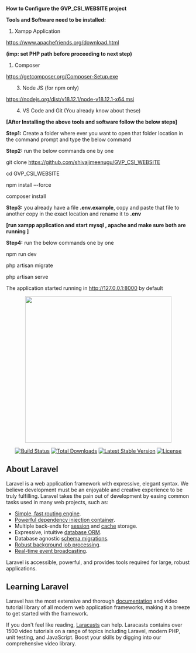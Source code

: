 
**How to Configure the GVP\_CSI\_WEBSITE project**

**Tools and Software need to be installed:**

1. Xampp Application 

<https://www.apachefriends.org/download.html>

**(imp: set PHP path before proceeding to next step)**

1. Composer

<https://getcomposer.org/Composer-Setup.exe>

`    `3. Node JS (for npm only)

[https://nodejs.org/dist/v18.12.1/node-v18.12.1-x64.msi	](https://nodejs.org/dist/v18.12.1/node-v18.12.1-x64.msi)



`    `4. VS Code and Git (You already know about these)

**[After Installing the above tools and software follow the below steps]**

**Step1:** Create a folder where ever you want to open that folder location in the command prompt and type the below command

**Step2:**  run the below commands one by one

git clone <https://github.com/shivajimeenugu/GVP_CSI_WEBSITE>

cd GVP\_CSI\_WEBSITE

npm install –-force

composer install

**Step3:**  you already have a file **.env.example**, copy and paste that file to another copy in the exact location and rename it to **.env** 

**[run xampp application and start mysql , apache and make sure both are running  ]**

**Step4:**  run the below commands one by one

npm run dev

php artisan migrate

php artisan serve

The application started running in <http://127.0.0.1:8000> by default







<p align="center"><a href="https://laravel.com" target="_blank"><img src="https://raw.githubusercontent.com/laravel/art/master/logo-lockup/5%20SVG/2%20CMYK/1%20Full%20Color/laravel-logolockup-cmyk-red.svg" width="400"></a></p>

<p align="center">
<a href="https://travis-ci.org/laravel/framework"><img src="https://travis-ci.org/laravel/framework.svg" alt="Build Status"></a>
<a href="https://packagist.org/packages/laravel/framework"><img src="https://img.shields.io/packagist/dt/laravel/framework" alt="Total Downloads"></a>
<a href="https://packagist.org/packages/laravel/framework"><img src="https://img.shields.io/packagist/v/laravel/framework" alt="Latest Stable Version"></a>
<a href="https://packagist.org/packages/laravel/framework"><img src="https://img.shields.io/packagist/l/laravel/framework" alt="License"></a>
</p>

## About Laravel

Laravel is a web application framework with expressive, elegant syntax. We believe development must be an enjoyable and creative experience to be truly fulfilling. Laravel takes the pain out of development by easing common tasks used in many web projects, such as:

- [Simple, fast routing engine](https://laravel.com/docs/routing).
- [Powerful dependency injection container](https://laravel.com/docs/container).
- Multiple back-ends for [session](https://laravel.com/docs/session) and [cache](https://laravel.com/docs/cache) storage.
- Expressive, intuitive [database ORM](https://laravel.com/docs/eloquent).
- Database agnostic [schema migrations](https://laravel.com/docs/migrations).
- [Robust background job processing](https://laravel.com/docs/queues).
- [Real-time event broadcasting](https://laravel.com/docs/broadcasting).

Laravel is accessible, powerful, and provides tools required for large, robust applications.

## Learning Laravel

Laravel has the most extensive and thorough [documentation](https://laravel.com/docs) and video tutorial library of all modern web application frameworks, making it a breeze to get started with the framework.

If you don't feel like reading, [Laracasts](https://laracasts.com) can help. Laracasts contains over 1500 video tutorials on a range of topics including Laravel, modern PHP, unit testing, and JavaScript. Boost your skills by digging into our comprehensive video library.

